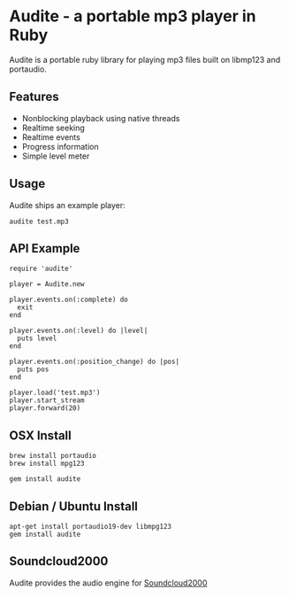 Audite - a portable mp3 player in Ruby
======================================

Audite is a portable ruby library for playing mp3 files built on
libmp123 and portaudio.

## Features

* Nonblocking playback using native threads
* Realtime seeking
* Realtime events
* Progress information
* Simple level meter

## Usage

Audite ships an example player:

```
audite test.mp3
```

## API Example

```
require 'audite'

player = Audite.new

player.events.on(:complete) do
  exit
end

player.events.on(:level) do |level|
  puts level
end

player.events.on(:position_change) do |pos|
  puts pos
end

player.load('test.mp3')
player.start_stream
player.forward(20) 

```

## OSX Install

```
brew install portaudio
brew install mpg123

gem install audite
```


## Debian / Ubuntu Install
```
apt-get install portaudio19-dev libmpg123
gem install audite
```

## Soundcloud2000

Audite provides the audio engine for [Soundcloud2000][1]

[1]: https://github.com/grobie/soundcloud2000
